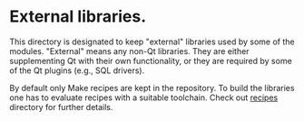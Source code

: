 # External libraries.

This directory is designated to keep "external" libraries used by some of the
modules. "External" means any non-Qt libraries. They are either supplementing
Qt with their own functionality, or they are required by some of the Qt plugins
(e.g., SQL drivers).

By default only Make recipes are kept in the repository. To build the libraries
one has to evaluate recipes with a suitable toolchain. Check out
[recipes](recipes/README.md) directory for further details.

